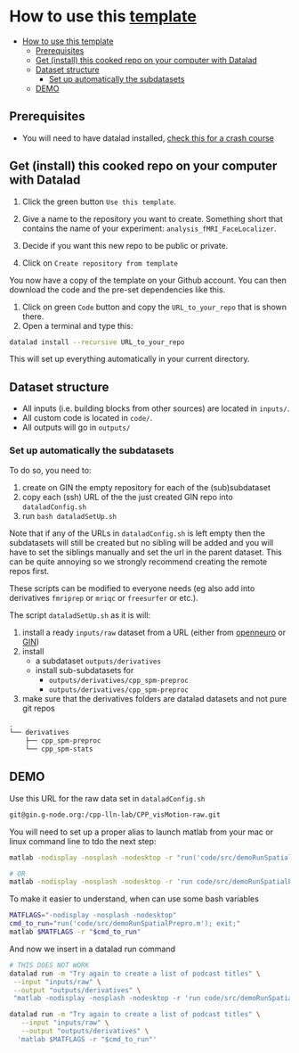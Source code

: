 # How to use this [template](https://github.com/cpp-lln-lab/template_datalad_fMRI)

- [How to use this template](#how-to-use-this-template)
   - [Prerequisites](#prerequisites)
   - [Get (install) this cooked repo on your computer with Datalad](#get-install-this-cooked-repo-on-your-computer-with-datalad)
   - [Dataset structure](#dataset-structure)
      - [Set up automatically the subdatasets](#set-up-automatically-the-subdatasets)
   - [DEMO](#demo)

## Prerequisites

- You will need to have datalad installed,
  [check this for a crash course](https://github.com/cpp-lln-lab/datalad_crash_course)

## Get (install) this cooked repo on your computer with Datalad

1. Click the green button `Use this template`.

1. Give a name to the repository you want to create. Something short that
   contains the name of your experiment: `analysis_fMRI_FaceLocalizer`.

1. Decide if you want this new repo to be public or private.

1. Click on `Create repository from template`

You now have a copy of the template on your Github account. You can then
download the code and the pre-set dependencies like this.

1. Click on green `Code` button and copy the `URL_to_your_repo` that is shown
   there.
1. Open a terminal and type this:

```bash
datalad install --recursive URL_to_your_repo
```

This will set up everything automatically in your current directory.

## Dataset structure

- All inputs (i.e. building blocks from other sources) are located in `inputs/`.
- All custom code is located in `code/`.
- All outputs will go in `outputs/`

### Set up automatically the subdatasets

To do so, you need to:

1. create on GIN the empty repository for each of the (sub)subdataset
2. copy each (ssh) URL of the the just created GIN repo into `dataladConfig.sh`
3. run `bash dataladSetUp.sh`

Note that if any of the URLs in `dataladConfig.sh` is left empty then the
subdatasets will still be created but no sibling will be added and you will have
to set the siblings manually and set the url in the parent dataset. This can be
quite annoying so we strongly recommend creating the remote repos first.

These scripts can be modified to everyone needs (eg also add into derivatives
`fmriprep` or `mriqc` or `freesurfer` or etc.).

The script `dataladSetUp.sh` as it is will:

1. install a ready `inputs/raw` dataset from a URL (either from
   [openneuro](https://openneuro.org/) or [GIN](https://gin.g-node.org/))
2. install
   - a subdataset `outputs/derivatives`
   - install sub-subdatasets for
     - `outputs/derivatives/cpp_spm-preproc`
     - `outputs/derivatives/cpp_spm-preproc`
3. make sure that the derivatives folders are datalad datasets and not pure git repos

```bash
.
└── derivatives
    ├── cpp_spm-preproc
    └── cpp_spm-stats
```

## DEMO

Use this URL for the raw data set in `dataladConfig.sh`

```bash
git@gin.g-node.org:/cpp-lln-lab/CPP_visMotion-raw.git
```

You will need to set up a proper alias to launch matlab from your mac or linux
command line to tdo the next step:

```bash
matlab -nodisplay -nosplash -nodesktop -r "run('code/src/demoRunSpatialPrepro.m'); exit;"

# OR
matlab -nodisplay -nosplash -nodesktop -r 'run code/src/demoRunSpatialPrepro.m; exit;'
```

To make it easier to understand, when can use some bash variables

```bash
MATFLAGS="-nodisplay -nosplash -nodesktop"
cmd_to_run="run('code/src/demoRunSpatialPrepro.m'); exit;"
matlab $MATFLAGS -r "$cmd_to_run"
```

And now we insert in a datalad run command

```bash
# THIS DOES NOT WORK
datalad run -m "Try again to create a list of podcast titles" \
 --input "inputs/raw" \
 --output "outputs/derivatives" \
 "matlab -nodisplay -nosplash -nodesktop -r 'run code/src/demoRunSpatialPrepro.m; exit;'"
```

```bash
datalad run -m "Try again to create a list of podcast titles" \
   --input "inputs/raw" \
   --output "outputs/derivatives" \
  'matlab $MATFLAGS -r "$cmd_to_run"'
```
